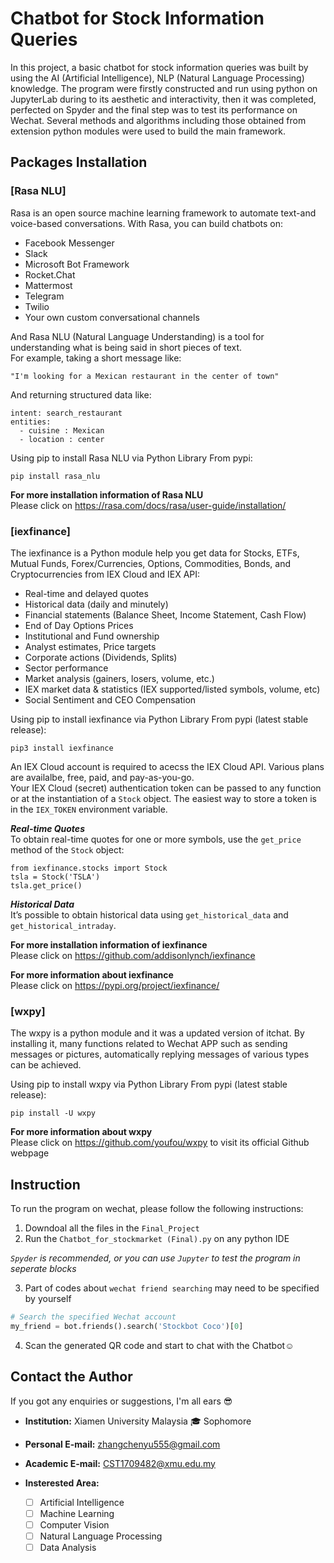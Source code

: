 # Chatbot for Stock Information Queries
In this project, a basic chatbot for stock information queries was built by using the AI (Artificial Intelligence), NLP (Natural Language Processing) knowledge. The program were firstly constructed and run using python on JupyterLab during to its aesthetic and interactivity, then it was completed, perfected on Spyder and the final step was to test its performance on Wechat. Several methods and algorithms including those obtained from extension python modules were used to build the main framework.
## Packages Installation
### [Rasa NLU]
Rasa is an open source machine learning framework to automate text-and voice-based conversations. With Rasa, you can build chatbots on:
- Facebook Messenger
- Slack
- Microsoft Bot Framework
- Rocket.Chat
- Mattermost
- Telegram
- Twilio
- Your own custom conversational channels  

And Rasa NLU (Natural Language Understanding) is a tool for understanding what is being said in short pieces of text.  
For example, taking a short message like:  
```
"I'm looking for a Mexican restaurant in the center of town"   
```
And returning structured data like:  
```
intent: search_restaurant  
entities:  
  - cuisine : Mexican  
  - location : center  
```

Using pip to install Rasa NLU via Python Library From pypi:  
```
pip install rasa_nlu
```
**For more installation information of Rasa NLU**  
Please click on https://rasa.com/docs/rasa/user-guide/installation/ 



### [iexfinance]
The iexfinance is a Python module help you get data for Stocks, ETFs, Mutual Funds, Forex/Currencies, Options, Commodities, Bonds, and Cryptocurrencies from IEX Cloud and IEX API:
- Real-time and delayed quotes
- Historical data (daily and minutely)
- Financial statements (Balance Sheet, Income Statement, Cash Flow)
- End of Day Options Prices
- Institutional and Fund ownership
- Analyst estimates, Price targets
- Corporate actions (Dividends, Splits)
- Sector performance
- Market analysis (gainers, losers, volume, etc.)
- IEX market data & statistics (IEX supported/listed symbols, volume, etc)
- Social Sentiment and CEO Compensation

Using pip to install iexfinance via Python Library From pypi (latest stable release): 
```
pip3 install iexfinance
```

An IEX Cloud account is required to acecss the IEX Cloud API. Various plans are availalbe, free, paid, and pay-as-you-go.  
Your IEX Cloud (secret) authentication token can be passed to any function or at the instantiation of a `Stock` object. The easiest way to store a token is in the `IEX_TOKEN` environment variable.  

***Real-time Quotes***  
To obtain real-time quotes for one or more symbols, use the `get_price` method of the `Stock` object:  
```
from iexfinance.stocks import Stock  
tsla = Stock('TSLA')  
tsla.get_price()  
```
***Historical Data***  
It’s possible to obtain historical data using `get_historical_data` and `get_historical_intraday`.

**For more installation information of iexfinance**  
Please click on https://github.com/addisonlynch/iexfinance  

**For more information about iexfinance**  
Please click on https://pypi.org/project/iexfinance/  



### [wxpy]  
The wxpy is a python module and it was a updated version of itchat. By installing it, many functions related to Wechat APP such as sending messages or pictures, automatically replying messages of various types can be achieved.  

Using pip to install wxpy via Python Library From pypi (latest stable release): 
```
pip install -U wxpy
```
**For more information about wxpy**  
Please click on https://github.com/youfou/wxpy to visit its official Github webpage

## Instruction  
To run the program on wechat, please follow the following instructions:
1. Downdoal all the files in the `Final_Project`
2. Run the `Chatbot_for_stockmarket (Final).py` on any python IDE  

*`Spyder` is recommended, or you can use `Jupyter` to test the program in seperate blocks*  

3. Part of codes about `wechat friend searching` may need to be specified by yourself  
```python
# Search the specified Wechat account
my_friend = bot.friends().search('Stockbot Coco')[0]
```
4. Scan the generated QR code and start to chat with the Chatbot:relaxed:  

## Contact the Author  

If you got any enquiries or suggestions, I'm all ears :sunglasses:  

- **Institution:**  Xiamen University Malaysia  :mortar_board: Sophomore  
- **Personal E-mail:** zhangchenyu555@gmail.com   
- **Academic E-mail:** CST1709482@xmu.edu.my  
- **Insterested Area:**

  - [ ] Artificial Intelligence  
  - [ ] Machine Learning  
  - [ ] Computer Vision  
  - [ ] Natural Language Processing  
  - [ ] Data Analysis
